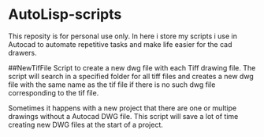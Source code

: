 # AutoLisp-scripts

This reposity is for personal use only.
In here i store my scripts i use in Autocad to automate repetitive tasks and make life easier for the cad drawers.


##NewTifFile 
  Script to create a new dwg file with each Tiff drawing file.
  The script will search in a specified folder for all tiff files and creates a new dwg file with the same name as the tif file if there     is no such dwg file corresponding to the tif file.
  
  Sometimes it happens with a new project that there are one or multipe drawings without a Autocad DWG file. This script will save a lot of time creating new DWG files at the start of a project.
